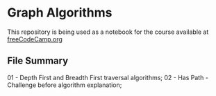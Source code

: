 # Graph Algorithms

This repository is being used as a notebook for the course available at [freeCodeCamp.org](https://www.youtube.com/watch?v=tWVWeAqZ0WU)

## File Summary

01 - Depth First and Breadth First traversal algorithms;
02 - Has Path - Challenge before algorithm explanation;